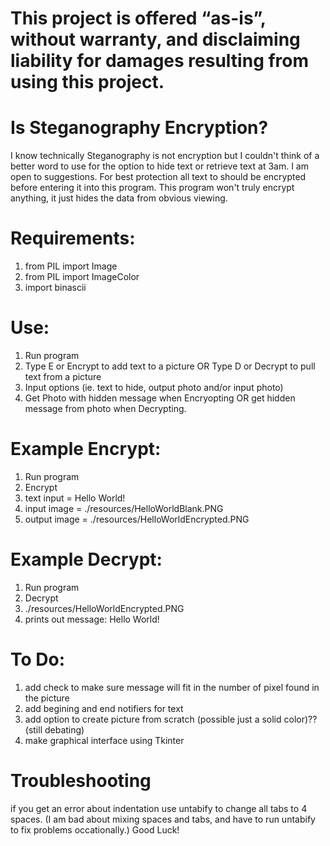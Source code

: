 # This project is offered “as-is”, without warranty, and disclaiming liability for damages resulting from using this project.


# Is Steganography Encryption?
I know technically Steganography is not encryption but I couldn't think of a better word to use for the option to hide text or retrieve text at 3am. I am open to suggestions.
For best protection all text to should be encrypted before entering it into this program. This program won't truly encrypt anything, it just hides the data from obvious viewing. 


# Requirements:
1. from PIL import Image
2. from PIL import ImageColor
3. import binascii


# Use:
1. Run program
2. Type E or Encrypt to add text to a picture OR Type D or Decrypt to pull text from a picture
3. Input options (ie. text to hide, output photo and/or input photo)
4. Get Photo with hidden message when Encryopting OR get hidden message from photo when Decrypting. 


# Example Encrypt:
1. Run program
2. Encrypt
3. text input = Hello World!
4. input image = ./resources/HelloWorldBlank.PNG
5. output image = ./resources/HelloWorldEncrypted.PNG


# Example Decrypt:
1. Run program
2. Decrypt
3. ./resources/HelloWorldEncrypted.PNG
4. prints out message: Hello World!


# To Do:
1. add check to make sure message will fit in the number of pixel found in the picture
2. add begining and end notifiers for text
3. add option to create picture from scratch (possible just a solid color)?? (still debating)
4. make graphical interface using Tkinter


# Troubleshooting
if you get an error about indentation use untabify to change all tabs to 4 spaces. 
(I am bad about mixing spaces and tabs, and have to run untabify to fix problems occationally.)
Good Luck!
